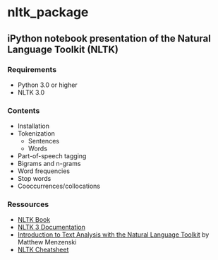 # nltk_package

## iPython notebook presentation of the Natural Language Toolkit (NLTK) 

### Requirements

* Python 3.0 or higher 
* NLTK 3.0

### Contents

- Installation
- Tokenization
    * Sentences
    * Words
- Part-of-speech tagging
- Bigrams and n-grams
- Word frequencies
- Stop words
- Cooccurrences/collocations

### Ressources

- [NLTK Book](http://www.nltk.org/book/)
- [NLTK 3 Documentation](http://www.nltk.org/)
- [Introduction to Text Analysis with the Natural Language Toolkit](https://idrh.ku.edu/sites/idrh.ku.edu/files/files/djw2014/2014_03_07_KU-IDRH-NLTKWorkshop.pdf) by Matthew Menzenski
- [NLTK Cheatsheet](https://blogs.princeton.edu/etc/files/2014/03/Text-Analysis-with-NLTK-Cheatsheet.pdf)
